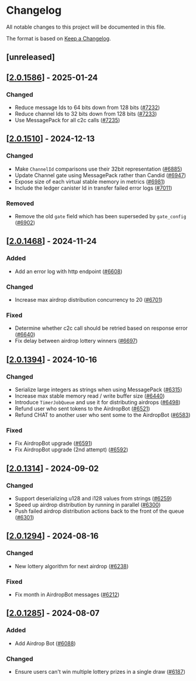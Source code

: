 # Changelog

All notable changes to this project will be documented in this file.

The format is based on [Keep a Changelog](https://keepachangelog.com/en/1.0.0/).

## [unreleased]

## [[2.0.1586](https://github.com/open-chat-labs/open-chat/releases/tag/v2.0.1586-airdrop_bot)] - 2025-01-24

### Changed

- Reduce message Ids to 64 bits down from 128 bits ([#7232](https://github.com/open-chat-labs/open-chat/pull/7232))
- Reduce channel Ids to 32 bits down from 128 bits ([#7233](https://github.com/open-chat-labs/open-chat/pull/7233))
- Use MessagePack for all c2c calls ([#7235](https://github.com/open-chat-labs/open-chat/pull/7235))

## [[2.0.1510](https://github.com/open-chat-labs/open-chat/releases/tag/v2.0.1510-airdrop_bot)] - 2024-12-13

### Changed

- Make `ChannelId` comparisons use their 32bit representation ([#6885](https://github.com/open-chat-labs/open-chat/pull/6885))
- Update Channel gate using MessagePack rather than Candid ([#6947](https://github.com/open-chat-labs/open-chat/pull/6947))
- Expose size of each virtual stable memory in metrics ([#6981](https://github.com/open-chat-labs/open-chat/pull/6981))
- Include the ledger canister Id in transfer failed error logs ([#7011](https://github.com/open-chat-labs/open-chat/pull/7011))

### Removed

- Remove the old `gate` field which has been superseded by `gate_config` ([#6902](https://github.com/open-chat-labs/open-chat/pull/6902))

## [[2.0.1468](https://github.com/open-chat-labs/open-chat/releases/tag/v2.0.1468-airdrop_bot)] - 2024-11-24

### Added

- Add an error log with http endpoint ([#6608](https://github.com/open-chat-labs/open-chat/pull/6608))

### Changed

- Increase max airdrop distribution concurrency to 20 ([#6701](https://github.com/open-chat-labs/open-chat/pull/6701))

### Fixed

- Determine whether c2c call should be retried based on response error ([#6640](https://github.com/open-chat-labs/open-chat/pull/6640))
- Fix delay between airdrop lottery winners ([#6697](https://github.com/open-chat-labs/open-chat/pull/6697))

## [[2.0.1394](https://github.com/open-chat-labs/open-chat/releases/tag/v2.0.1394-airdrop_bot)] - 2024-10-16

### Changed

- Serialize large integers as strings when using MessagePack ([#6315](https://github.com/open-chat-labs/open-chat/pull/6315))
- Increase max stable memory read / write buffer size ([#6440](https://github.com/open-chat-labs/open-chat/pull/6440))
- Introduce `TimerJobQueue` and use it for distributing airdrops ([#6498](https://github.com/open-chat-labs/open-chat/pull/6498))
- Refund user who sent tokens to the AirdropBot ([#6521](https://github.com/open-chat-labs/open-chat/pull/6521))
- Refund CHAT to another user who sent some to the AirdropBot ([#6583](https://github.com/open-chat-labs/open-chat/pull/6583))

### Fixed

- Fix AirdropBot upgrade ([#6591](https://github.com/open-chat-labs/open-chat/pull/6591))
- Fix AirdropBot upgrade (2nd attempt) ([#6592](https://github.com/open-chat-labs/open-chat/pull/6592))

## [[2.0.1314](https://github.com/open-chat-labs/open-chat/releases/tag/v2.0.1314-airdrop_bot)] - 2024-09-02

### Changed

- Support deserializing u128 and i128 values from strings ([#6259](https://github.com/open-chat-labs/open-chat/pull/6259))
- Speed up airdrop distribution by running in parallel ([#6300](https://github.com/open-chat-labs/open-chat/pull/6300))
- Push failed airdrop distribution actions back to the front of the queue ([#6301](https://github.com/open-chat-labs/open-chat/pull/6301))

## [[2.0.1294](https://github.com/open-chat-labs/open-chat/releases/tag/v2.0.1294-airdrop_bot)] - 2024-08-16

### Changed

- New lottery algorithm for next airdrop ([#6238](https://github.com/open-chat-labs/open-chat/pull/6238))

### Fixed

- Fix month in AirdropBot messages ([#6212](https://github.com/open-chat-labs/open-chat/pull/6212))

## [[2.0.1285](https://github.com/open-chat-labs/open-chat/releases/tag/v2.0.1285-airdrop_bot)] - 2024-08-07

### Added

- Add Airdrop Bot ([#6088](https://github.com/open-chat-labs/open-chat/pull/6088))

### Changed

- Ensure users can't win multiple lottery prizes in a single draw ([#6187](https://github.com/open-chat-labs/open-chat/pull/6187))
